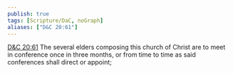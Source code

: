```yaml
---
publish: true
tags: [Scripture/DaC, noGraph]
aliases: ["D&C 20:61"]
---
```

[D&C 20:61](https://churchofjesuschrist.org/study/scriptures/dc-testament/dc/20?lang=eng&id=p61#p61) The several elders composing this church of Christ are to meet in conference once in three months, or from time to time as said conferences shall direct or appoint;
